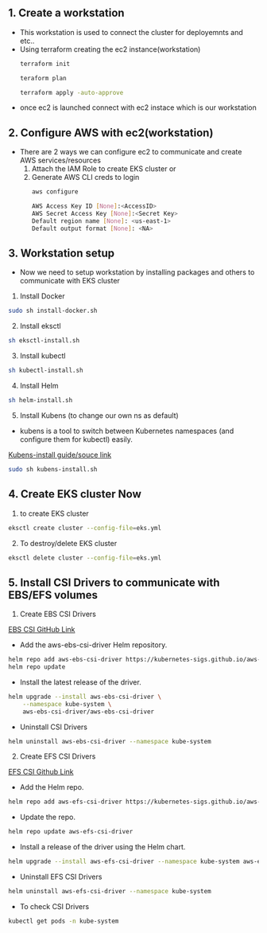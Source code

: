 
## 1. Create a workstation

 * This workstation is used to connect the cluster for deployemnts and etc..
 * Using terraform creating the ec2 instance(workstation)
    ```sh
    terraform init
    ```
    ```sh
    teraform plan
    ```
    ```sh
    terraform apply -auto-approve
    ```
 * once ec2 is launched connect with ec2 instace which is our workstation

## 2. Configure AWS with ec2(workstation)

* There are 2 ways we can configure ec2 to communicate and create AWS services/resources
    1. Attach the IAM Role to create EKS cluster or
    2. Generate AWS CLI creds to login
        ```sh
        aws configure
        ```
        ```sh
        AWS Access Key ID [None]:<AccessID>
        AWS Secret Access Key [None]:<Secret Key>
        Default region name [None]: <us-east-1>
        Default output format [None]: <NA>

        ```

## 3. Workstation setup

* Now we need to setup workstation by installing packages and others to communicate with EKS cluster
1. Install Docker
```sh
sudo sh install-docker.sh
```
2. Install eksctl 
```sh
sh eksctl-install.sh
```
3. Install kubectl
```sh
sh kubectl-install.sh
```
4. Install Helm
```sh
sh helm-install.sh
```
5. Install Kubens (to change our own ns as default)
* kubens is a tool to switch between Kubernetes namespaces (and configure them for kubectl) easily.

[Kubens-install guide/souce link](https://github.com/ahmetb/kubectx?tab=readme-ov-file#manual-installation-macos-and-linux)

```sh
sudo sh kubens-install.sh
```

## 4. Create EKS cluster Now

1. to create EKS cluster
```sh
eksctl create cluster --config-file=eks.yml
```
2. To destroy/delete EKS cluster
```sh
eksctl delete cluster --config-file=eks.yml
```

## 5. Install CSI Drivers to communicate with EBS/EFS volumes

1. Create EBS CSI Drivers

[EBS CSI GitHub Link](https://github.com/kubernetes-sigs/aws-ebs-csi-driver/blob/master/docs/install.md)

* Add the aws-ebs-csi-driver Helm repository.
```sh
helm repo add aws-ebs-csi-driver https://kubernetes-sigs.github.io/aws-ebs-csi-driver
helm repo update
```
* Install the latest release of the driver.
```sh
helm upgrade --install aws-ebs-csi-driver \
    --namespace kube-system \
    aws-ebs-csi-driver/aws-ebs-csi-driver
```
* Uninstall CSI Drivers
```sh
helm uninstall aws-ebs-csi-driver --namespace kube-system
```


2. Create EFS CSI Drivers

[EFS CSI Github Link](https://github.com/kubernetes-sigs/aws-efs-csi-driver?tab=readme-ov-file)

* Add the Helm repo.
```sh
helm repo add aws-efs-csi-driver https://kubernetes-sigs.github.io/aws-efs-csi-driver/
```

* Update the repo.
```sh
helm repo update aws-efs-csi-driver
```

* Install a release of the driver using the Helm chart.
```sh
helm upgrade --install aws-efs-csi-driver --namespace kube-system aws-efs-csi-driver/aws-efs-csi-driver
```

* Uninstall EFS CSI Drivers
```sh 
helm uninstall aws-efs-csi-driver --namespace kube-system
```

* To check CSI Drivers
```sh
kubectl get pods -n kube-system 
```